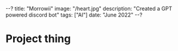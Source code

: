--?
title: "Morrowii"
image: "/heart.jpg"
description: "Created a GPT powered discord bot"
tags: ["AI"]
date: "June 2022"
--?

# Project thing